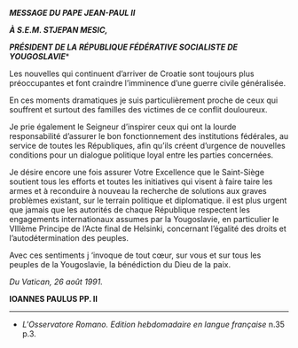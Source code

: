 ***MESSAGE DU PAPE JEAN-PAUL II***

***À S.E.M. STJEPAN MESIC,***

***PRÉSIDENT DE LA RÉPUBLIQUE FÉDÉRATIVE SOCIALISTE DE YOUGOSLAVIE****

Les nouvelles qui continuent d’arriver de Croatie sont toujours plus préoccupantes et font craindre l’imminence d’une guerre civile généralisée.

En ces moments dramatiques je suis particulièrement proche de ceux qui souffrent et surtout des familles des victimes de ce conflit douloureux.

Je prie également le Seigneur d’inspirer ceux qui ont la lourde responsabilité d’assurer le bon fonctionnement des institutions fédérales, au service de toutes les Républiques, afin qu’ils créent d’urgence de nouvelles conditions pour un dialogue politique loyal entre les parties concernées.

Je désire encore une fois assurer Votre Excellence que le Saint-Siège soutient tous les efforts et toutes les initiatives qui visent à faire taire les armes et à reconduire à nouveau la recherche de solutions aux graves problèmes existant, sur le terrain politique et diplomatique. il est plus urgent que jamais que les autorités de chaque République respectent les engagements internationaux assumes par la Yougoslavie, en particulier le VIIIème Principe de l’Acte final de Helsinki, concernant l’égalité des droits et l’autodétermination des peuples.

Avec ces sentiments j ‘invoque de tout cœur, sur vous et sur tous les peuples de la Yougoslavie, la bénédiction du Dieu de la paix.

*Du Vatican, 26 août 1991.*

**IOANNES PAULUS PP. II**

* * *

* *L'Osservatore Romano. Edition hebdomadaire en langue française* n.35 p.3.